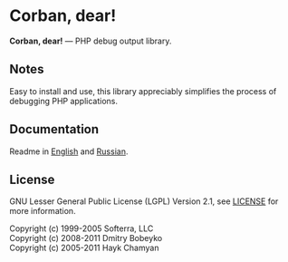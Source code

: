 Corban, dear!
=============

**Corban, dear!** — PHP debug output library. 

Notes
-----
Easy to install and use, this library appreciably simplifies the process of debugging PHP applications.

Documentation
-------------
Readme in [English](http://code.google.com/p/corban/wiki/ReadMe?wl=en) and [Russian](http://code.google.com/p/corban/wiki/ReadMe?wl=ru).

License
-------
GNU Lesser General Public License (LGPL) Version 2.1, see [LICENSE](LICENSE) for more information.

Copyright (c) 1999-2005 Softerra, LLC <br />
Copyright (c) 2008-2011 Dmitry Bobeyko <br />
Copyright (c) 2005-2011 Hayk Chamyan <br />

